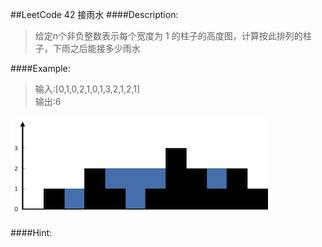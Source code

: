 ##LeetCode 42 接雨水
####Description:
>给定n个非负整数表示每个宽度为 1 的柱子的高度图，计算按此排列的柱子，下雨之后能接多少雨水

####Example:
>输入:[0,1,0,2,1,0,1,3,2,1,2,1]  
输出:6

![alt 接雨水](rainwatertrap.png)

####Hint:
    